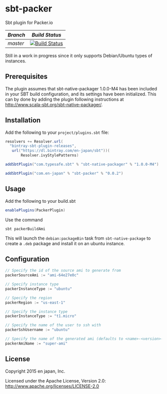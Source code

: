 # sbt-packer
Sbt plugin for Packer.io

*Branch*|*Build Status*|
|---|---|
|*master*|[![Build Status](https://travis-ci.org/en-japan/sbt-packer.svg)](https://travis-ci.org/en-japan/sbt-packer)|

Still in a work in progress since it only supports Debian/Ubuntu types of
instances.

## Prerequisites
The plugin assumes that sbt-native-packager 1.0.0-M4 has been included in
your SBT build configuration, and its settings have been
initialized. This can by done by adding the plugin following instructions at
http://www.scala-sbt.org/sbt-native-packager/.

## Installation

Add the following to your `project/plugins.sbt` file:
```scala
resolvers += Resolver.url(
  "bintray-sbt-plugin-releases",
   url("https://dl.bintray.com/en-japan/sbt"))(
       Resolver.ivyStylePatterns)

addSbtPlugin("com.typesafe.sbt" % "sbt-native-packager" % "1.0.0-M4")

addSbtPlugin("com.en-japan" % "sbt-packer" % "0.0.2")
```

## Usage

Add the following to your build.sbt
```scala
enablePlugins(PackerPlugin)
```

Use the command
```shell
sbt packerBuildAmi
```
This will launch the `debian:packageBin` task from `sbt-native-package` to create a `.deb` package and install it on an ubuntu instance.

## Configuration

```scala
// Specify the id of the source ami to generate from
packerSourceAmi := "ami-64e27e0c"

// Specify instance type
packerInstanceType := "ubuntu"

// Specify the region
packerRegion := "us-east-1"

// Specify the instance type
packerInstanceType := "t1.micro"

// Specify the name of the user to ssh with
packerSshUsername := "ubuntu"

// Specify the name of the generated ami (defaults to <name>-<version>-{{timestamp}})
packerAmiName := "super-ami"
```

## License
Copyright 2015 en japan, Inc.

Licensed under the Apache License, Version 2.0: http://www.apache.org/licenses/LICENSE-2.0
